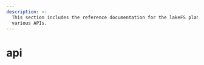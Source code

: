 ```yaml
---
description: >-
  This section includes the reference documentation for the lakeFS platform's
  various APIs.
---
```


# api

